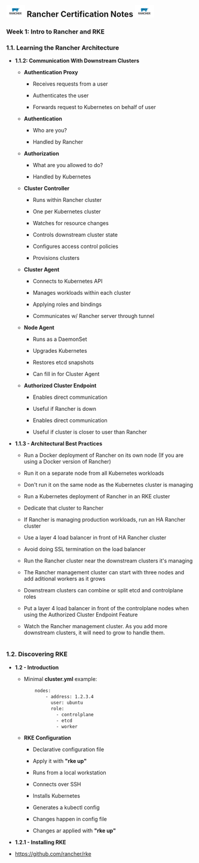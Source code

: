 ## <img src="images/rancher.png" width="50px"> Rancher Certification Notes <img src="images/rancher.png" width="50px">

### Week 1: Intro to Rancher and RKE

### 1.1. Learning the Rancher Architecture

- **1.1.2: Communication With Downstream Clusters**

    - **Authentication Proxy**

        - Receives requests from a user

        - Authenticates the user  

        - Forwards request to Kubernetes on behalf of user

    - **Authentication**

        - Who are you?

        - Handled by Rancher

    - **Authorization**

        - What are you allowed to do?

        - Handled by Kubernetes

    - **Cluster Controller**

        - Runs within Rancher cluster

        - One per Kubernetes cluster

        - Watches for resource changes

        - Controls downstream cluster state

        - Configures access control policies

        - Provisions clusters

    - **Cluster Agent**

        - Connects to Kubernetes API

        - Manages workloads within each cluster

        - Applying roles and bindings

        - Communicates w/ Rancher server through tunnel

    - **Node Agent**
    
        - Runs as a DaemonSet

        - Upgrades Kubernetes

        - Restores etcd snapshots

        - Can fill in for Cluster Agent

    - **Authorized Cluster Endpoint**

        - Enables direct communication

        - Useful if Rancher is down

        - Enables direct communication

        - Useful if cluster is closer to user than Rancher

- **1.1.3 - Architectural Best Practices**

    - Run a Docker deployment of Rancher on its own node (If you are using a Docker version of Rancher)

    - Run it on a separate node from all Kubernetes workloads

    - Don't run it on the same node as the Kubernetes cluster is managing

    - Run a Kubernetes deployment of Rancher in an RKE cluster

    - Dedicate that cluster to Rancher

    - If Rancher is managing production workloads, run an HA Rancher cluster

    - Use a layer 4 load balancer in front of HA Rancher cluster

    - Avoid doing SSL termination on the load balancer

    - Run the Rancher cluster near the downstream clusters it's managing

    - The Rancher management cluster can start with three nodes and add aditional workers as it grows

    - Downstream clusters can combine or split etcd and controlplane roles

    - Put a layer 4 load balancer in front of the controlplane nodes when using the Authorized Cluster Endpoint Feature

    - Watch the Rancher management cluster. As you add more downstream clusters, it will need to grow to handle them.

#

### 1.2. Discovering RKE

- **1.2 - Introduction**

  - Minimal **cluster.yml** example:

    ```
        nodes:
            - address: 1.2.3.4
              user: ubuntu
              role:
                - controlplane
                - etcd
                - worker  
    ```

  - **RKE Configuration**

    - Declarative configuration file

    - Apply it with **"rke up"**

    - Runs from a local workstation

    - Connects over SSH

    - Installs Kubernetes

    - Generates a kubectl config

    - Changes happen in config file

    - Changes ar applied with **"rke up"**

- **1.2.1 - Installing RKE**

- https://github.com/rancher/rke

